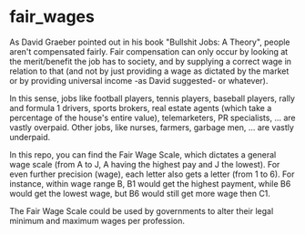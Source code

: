 # fair_wages
As David Graeber pointed out in his book "Bullshit Jobs: A Theory", people aren't compensated fairly.
Fair compensation can only occur by looking at the merit/benefit the job has to society, 
and by supplying a correct wage in relation to that (and not by just providing a wage as dictated by the market or by 
providing universal income -as David suggested- or whatever).

In this sense, jobs like football players, tennis players, baseball players, rally and formula 1 drivers, sports brokers, 
real estate agents (which take a percentage of the house's entire value), telemarketers, PR specialists, ... are vastly overpaid.
Other jobs, like nurses, farmers, garbage men, ... are vastly underpaid.

In this repo, you can find the Fair Wage Scale, which dictates a general wage scale (from A to J, A having the highest pay and J the lowest).
For even further precision (wage), each letter also gets a letter (from 1 to 6). 
For instance, within wage range B, B1 would get the highest payment, while B6 would get the lowest wage, but B6 would still get more wage then C1.

The Fair Wage Scale could be used by governments to alter their legal minimum and maximum wages per profession.
